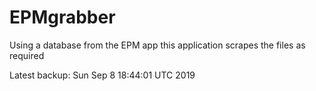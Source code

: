 # EPMgrabber
Using a database from the EPM app this application scrapes the files as required


Latest backup: Sun Sep 8 18:44:01 UTC 2019
